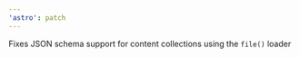 ```yaml
---
'astro': patch
---
```


Fixes JSON schema support for content collections using the `file()` loader
